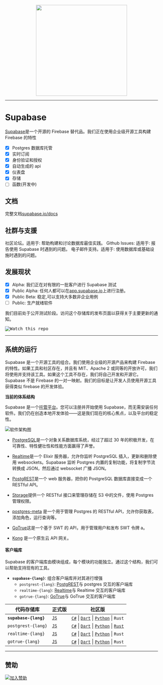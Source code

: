<p align="center">
<img width="300" src="https://gitcdn.xyz/repo/supabase/supabase/master/web/static/supabase-light.svg"/>
</p>

---

# Supabase

[Supabase](https://supabase.io)是一个开源的 Firebase 替代品。我们正在使用企业级开源工具构建 Firebase 的特性

- [x] Postgres 数据库托管
- [x] 实时订阅
- [x] 身份验证和授权
- [x] 自动生成的 api
- [x] 仪表盘
- [x] 存储
- [ ] 函数(开发中)

## 文档

完整文档[supabase.io/docs](supabase.io/docs)

## 社群与支援

社区论坛。适用于: 帮助构建和讨论数据库最佳实践。
Github Issues: 适用于: 报告使用 Supabase 时遇到的问题。
电子邮件支持。适用于: 使用数据库或基础设施时遇到的问题。

## 发展现状

- [x] Alpha: 我们正在对有限的一批客户进行 Supabase 测试
- [x] Public Alpha: 任何人都可以在[app.supabase.io](https://app.supabase.io)上进行注册。
- [x] Public Beta: 稳定,可以支持大多数非企业用例
- [ ] Public: 生产就绪软件

我们目前处于公开测试阶段。访问这个存储库的发布页面以获得关于主要更新的通知。

<kbd><img src="https://gitcdn.link/repo/supabase/supabase/master/web/static/watch-repo.gif" alt="Watch this repo"/></kbd>

---

## 系统的运行

Supabase 是一个开源工具的组合。我们使用企业级的开源产品来构建 Firebase 的特性。如果工具和社区存在，并且有 MIT、Apache 2 或同等的开放许可，我们将使用并支持该工具。如果这个工具不存在，我们将自己开发和开源它。Supabase 不是 Firebase 的一对一映射。我们的目标是让开发人员使用开源工具获得类似 firebase 的开发体验。

**当前的体系结构**

Supabase 是一个[托管平台](https://app.supabase.io)。您可以注册并开始使用 Supabase，而无需安装任何软件。我们仍在创造本地开发体验——这是我们现在的核心焦点，以及平台的稳定性。

![软件架构图](https://supabase.io/assets/images/supabase-architecture-9050a7317e9ec7efb7807f5194122e48.png)

- [PostgreSQL](https://www.postgresql.org/)是一个对象关系数据库系统，经过了超过 30 年的积极开发，在可靠性、特性健壮性和性能方面赢得了声誉。
- [Realtime](https://github.com/supabase/realtime)是一个 Elixir 服务器，允许你监听 PostgreSQL 插入，更新和删除使用 websockets。Supabase 监听 Postgres 内置的复制功能，将复制字节流转换成 JSON，然后通过 websocket 广播 JSON。
- [PostgREST](http://postgrest.org/)是一个 web 服务器，把你的 PostgreSQL 数据库直接变成一个 RESTful API。
- [Storage](https://github.com/supabase/storage-api)提供一个 RESTful 接口来管理存储在 S3 中的文件，使用 Postgres 管理权限。

- [postgres-meta](https://github.com/supabase/postgres-meta) 是一个用于管理 Postgres 的 RESTful API，允许你获取表，添加角色，运行查询等。
- [GoTrue](https://github.com/netlify/gotrue)这是一个基于 SWT 的 API，用于管理用户和发布 SWT 令牌 a。
- [Kong](https://github.com/Kong/kong) 是一个原生云 API 网关。

#### 客户端库

Supabase 的客户端库由模块组成，每个模块的功能独立。通过这个结构，我们可以帮助支持现有的工具。

- **`supabase-{lang}`**: 组合客户端库并对其进行增强
  - `postgrest-{lang}`: [PostgREST](https://github.com/postgrest/postgrest)与 postgres 交互的客户端库
  - `realtime-{lang}`: [Realtime](https://github.com/supabase/realtime)与 Realtime 交互的客户端库
  - `gotrue-{lang}`: [GoTrue](https://github.com/netlify/gotrue)与 GoTrue 交互的客户端库

| 代码存储库            | 正式版                                           | 社区版                                                                                                                                                                                                                     |
| --------------------- | ------------------------------------------------ | -------------------------------------------------------------------------------------------------------------------------------------------------------------------------------------------------------------------------- |
| **`supabase-{lang}`** | [`JS`](https://github.com/supabase/supabase-js)  | [`C#`](https://github.com/supabase/supabase-csharp) \| [`Dart`](https://github.com/supabase/supabase-dart) \| [`Python`](https://github.com/supabase/supabase-py) \| `Rust`                                                |
| `postgrest-{lang}`    | [`JS`](https://github.com/supabase/postgrest-js) | [`C#`](https://github.com/supabase/postgrest-csharp) \| [`Dart`](https://github.com/supabase/postgrest-dart) \| [`Python`](https://github.com/supabase/postgrest-py) \| [`Rust`](https://github.com/supabase/postgrest-rs) |
| `realtime-{lang}`     | [`JS`](https://github.com/supabase/realtime-js)  | [`C#`](https://github.com/supabase/realtime-csharp) \| [`Dart`](https://github.com/supabase/realtime-dart) \| [`Python`](https://github.com/supabase/realtime-py) \| `Rust`                                                |
| `gotrue-{lang}`       | [`JS`](https://github.com/supabase/gotrue-js)    | [`C#`](https://github.com/supabase/gotrue-csharp) \| [`Dart`](https://github.com/supabase/gotrue-dart) \| [`Python`](https://github.com/supabase/gotrue-py) \| `Rust`                                                      |

---

## 赞助

[![加入赞助](https://user-images.githubusercontent.com/10214025/90518111-e74bbb00-e198-11ea-8f88-c9e3c1aa4b5b.png)](https://github.com/sponsors/supabase)

